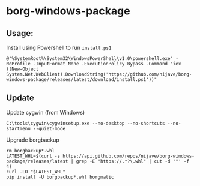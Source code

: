 # borg-windows-package

## Usage:
Install using Powershell to run `install.ps1`
```
@"%SystemRoot%\System32\WindowsPowerShell\v1.0\powershell.exe" -NoProfile -InputFormat None -ExecutionPolicy Bypass -Command "iex ((New-Object System.Net.WebClient).DownloadString('https://github.com/nijave/borg-windows-package/releases/latest/download/install.ps1'))"
```

## Update
Update cygwin (from Windows)
```
C:\tools\cygwin\cygwinsetup.exe --no-desktop --no-shortcuts --no-startmenu --quiet-mode
```
Upgrade borgbackup
```
rm borgbackup*.whl
LATEST_WHL=$(curl -s https://api.github.com/repos/nijave/borg-windows-package/releases/latest | grep -E "https://.*?\.whl" | cut -d '"' -f 4)
curl -LO "$LATEST_WHL"
pip install -U borgbackup*.whl borgmatic
```
